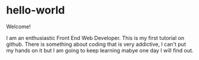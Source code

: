 # hello-world

Welcome!

I am an enthusiastic Front End Web Developer. This is my first tutorial on github. There is something about coding that is very addictive, I can't put my hands on it but I am going to keep learning mabye one day I will find out. 
